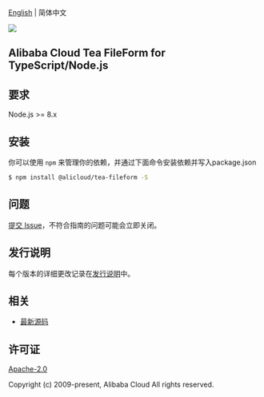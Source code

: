 [English](README.md) | 简体中文

![](https://aliyunsdk-pages.alicdn.com/icons/AlibabaCloud.svg)

## Alibaba Cloud Tea FileForm for TypeScript/Node.js

## 要求

Node.js >= 8.x

## 安装

你可以使用 `npm` 来管理你的依赖，并通过下面命令安装依赖并写入package.json

```sh
$ npm install @alicloud/tea-fileform -S
```

## 问题
[提交 Issue](https://github.com/aliyun/tea-fileform/issues/new)，不符合指南的问题可能会立即关闭。

## 发行说明
每个版本的详细更改记录在[发行说明](./ChangeLog.txt)中。

## 相关
* [最新源码](https://github.com/aliyun/tea-fileform/tree/master/ts)

## 许可证
[Apache-2.0](http://www.apache.org/licenses/LICENSE-2.0)

Copyright (c) 2009-present, Alibaba Cloud All rights reserved.
